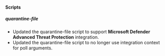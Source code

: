 #### Scripts

##### quarantine-file

- Updated the quarantine-file script to support **Microsoft Defender Advanced Threat Protection** integration.
- Updated the quarantine-file script to no longer use integration context for poll arguments.